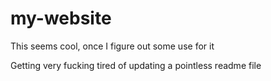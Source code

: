 # my-website

This seems cool, once I figure out some use for it


Getting very fucking tired of updating a pointless readme file
